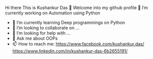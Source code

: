 Hi there This is Kushankur Das 👋
Welcome into my github profile
🔭 I’m currently working on Automation using Python
- 🌱 I’m currently learning Deep programmings on Python
- 👯 I’m looking to collaborate on ...
- 🤔 I’m looking for help with ...
- 💬 Ask me about OOPs
- 📫 How to reach me: https://www.facebook.com/kushankur.das/     https://www.linkedin.com/in/kushankur-das-6b2655191/
<!--- - 😄 Pronouns: ...
- ⚡ Fun fact: ... 
-->
